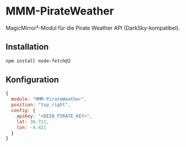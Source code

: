 # MMM-PirateWeather

MagicMirror²-Modul für die Pirate Weather API (DarkSky-kompatibel).

## Installation

```bash
npm install node-fetch@2
```

## Konfiguration

```js
{
  module: "MMM-PirateWeather",
  position: "top_right",
  config: {
    apiKey: "<DEIN_PIRATE_KEY>",
    lat: 36.721,
    lon: -4.421
  }
}
```
